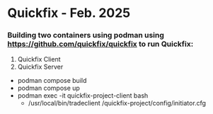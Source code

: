# Quickfix - Feb. 2025

### Building two containers using podman using https://github.com/quickfix/quickfix to run Quickfix:
1) Quickfix Client
2) Quickfix Server




- podman compose build
- podman compose up
- podman exec -it quickfix-project-client bash
    - /usr/local/bin/tradeclient /quickfix-project/config/initiator.cfg